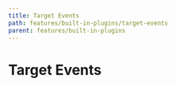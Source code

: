 ```yaml
---
title: Target Events
path: features/built-in-plugins/target-events
parent: features/built-in-plugins
---
```

# Target Events

<div pbl-example-view="pbl-target-events-example"></div>
